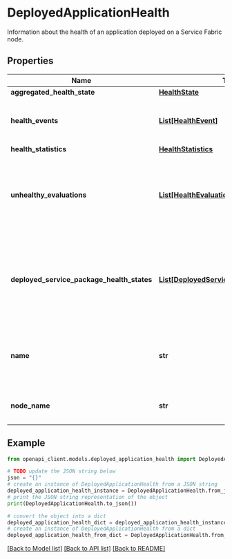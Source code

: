# DeployedApplicationHealth

Information about the health of an application deployed on a Service Fabric node.

## Properties

Name | Type | Description | Notes
------------ | ------------- | ------------- | -------------
**aggregated_health_state** | [**HealthState**](HealthState.md) |  | [optional] 
**health_events** | [**List[HealthEvent]**](HealthEvent.md) | The list of health events reported on the entity. | [optional] 
**health_statistics** | [**HealthStatistics**](HealthStatistics.md) |  | [optional] 
**unhealthy_evaluations** | [**List[HealthEvaluationWrapper]**](HealthEvaluationWrapper.md) | List of health evaluations that resulted in the current aggregated health state. | [optional] 
**deployed_service_package_health_states** | [**List[DeployedServicePackageHealthState]**](DeployedServicePackageHealthState.md) | List of health states for a service package deployed on a Service Fabric node. | [optional] 
**name** | **str** | The name of the application, including the &#39;fabric:&#39; URI scheme. | [optional] 
**node_name** | **str** | The name of a Service Fabric node. | [optional] 

## Example

```python
from openapi_client.models.deployed_application_health import DeployedApplicationHealth

# TODO update the JSON string below
json = "{}"
# create an instance of DeployedApplicationHealth from a JSON string
deployed_application_health_instance = DeployedApplicationHealth.from_json(json)
# print the JSON string representation of the object
print(DeployedApplicationHealth.to_json())

# convert the object into a dict
deployed_application_health_dict = deployed_application_health_instance.to_dict()
# create an instance of DeployedApplicationHealth from a dict
deployed_application_health_from_dict = DeployedApplicationHealth.from_dict(deployed_application_health_dict)
```
[[Back to Model list]](../README.md#documentation-for-models) [[Back to API list]](../README.md#documentation-for-api-endpoints) [[Back to README]](../README.md)


